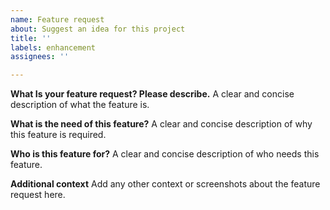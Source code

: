 ```yaml
---
name: Feature request
about: Suggest an idea for this project
title: ''
labels: enhancement
assignees: ''

---
```


**What Is your feature request? Please describe.**
A clear and concise description of what the feature is.

**What is the need of this feature?**
A clear and concise description of why this feature is required.

**Who is this feature for?**
A clear and concise description of who needs this feature.

**Additional context**
Add any other context or screenshots about the feature request here.
